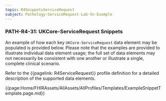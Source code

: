 ```yaml
---
topic: R4SnippetsServiceRequest
subject: Pathology-ServiceRequest-Lab-Sn-Example
---
```

### PATH-R4-31: UKCore-ServiceRequest Snippets
An example of how each key <code>UKCore-ServiceRequest</code> data element may be populated is provided below. Please note that the examples are provided to illustrate individual data element usage; the full set of data elements may not necessarily be consistent with one another or illustrate a single, complete clinical scenario.

Refer to the {{pagelink: R4ServiceRequest}} profile definition for a detailed description of the supported data elements.

{{page:Home/FHIRAssets/AllAssets/AllProfiles/Templates/ExampleSnippetTemplate.page.md}}